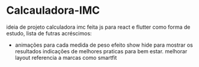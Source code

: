 # Calcauladora-IMC
ideia de projeto calculadora imc feita js  para react e flutter como forma de estudo,
lista de futras acréscimos:<ul><li>
  animações para cada medida de peso
  efeito show hide para mostrar os resultados 
  indicações de  melhores praticas  para bem estar.
  melhorar layout referencia a marcas como smartfit
  

